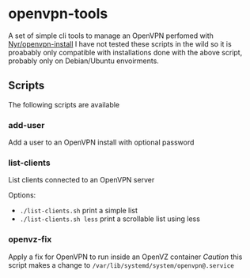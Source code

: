 # openvpn-tools
A set of simple cli tools to manage an OpenVPN perfomed with [Nyr/openvpn-install](https://github.com/Nyr/openvpn-install)
I have not tested these scripts in the wild so it is proabably only compatible with installations done with the above script, probably only on Debian/Ubuntu envoirments.

## Scripts
The following scripts are available

### add-user
Add a user to an OpenVPN install with optional password

### list-clients
List clients connected to an OpenVPN server

Options:
* `./list-clients.sh` print a simple list
* `./list-clients.sh less` print a scrollable list using less

### openvz-fix
Apply a fix for OpenVPN to run inside an OpenVZ container
*Caution* this script makes a change to `/var/lib/systemd/system/openvpn@.service`
